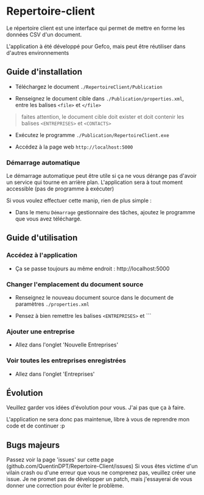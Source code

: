 # Repertoire-client

Le répertoire client est une interface qui permet de mettre en forme les données CSV d'un document.

L'application à été développé pour Gefco, mais peut être réutiliser dans d'autres environnements

## Guide d'installation

 - Téléchargez le document `./RepertoireClient/Publication`

 - Renseignez le document cible dans `./Publication/properties.xml`, entre les balises `<file>` et `</file>`
 
 > faites attention, le document cible doit exister et doit contenir les balises `<ENTREPRISES>` et `<CONTACTS>`

 - Exécutez le programme `./Publication/RepertoireClient.exe`

 - Accédez à la page web `http://localhost:5000`

### Démarrage automatique

Le démarrage automatique peut être utile si ça ne vous dérange pas d'avoir un service qui tourne en arrière plan.
L'application sera à tout moment accessible (pas de programme à exécuter)

Si vous voulez effectuer cette manip, rien de plus simple :

 - Dans le menu `Démarrage` gestionnaire des tâches, ajoutez le programme que vous avez téléchargé.

## Guide d'utilisation

### Accédez à l'application

 - Ça se passe toujours au même endroit : http://localhost:5000

### Changer l'emplacement du document source

 - Renseignez le nouveau document source dans le document de paramètres `./properties.xml`

 - Pensez à bien remettre les balises `<ENTREPRISES>` et `<CONTACTS>``

### Ajouter une entreprise

 - Allez dans l'onglet 'Nouvelle Entreprises'

### Voir toutes les entreprises enregistrées

 - Allez dans l'onglet 'Entreprises'

## Évolution

Veuillez garder vos idées d'évolution pour vous. J'ai pas que ça à faire.

L'application ne sera donc pas maintenue, libre à vous de reprendre mon code et de continuer :p

## Bugs majeurs

Passez voir la page 'issues' sur cette page (github.com/QuentinDPT/Repertoire-Client/issues)
Si vous êtes victime d'un vilain crash ou d'une erreur que vous ne comprenez pas, veuillez créer une issue.
Je ne promet pas de développer un patch, mais j'essayerai de vous donner une correction pour éviter le problème.
